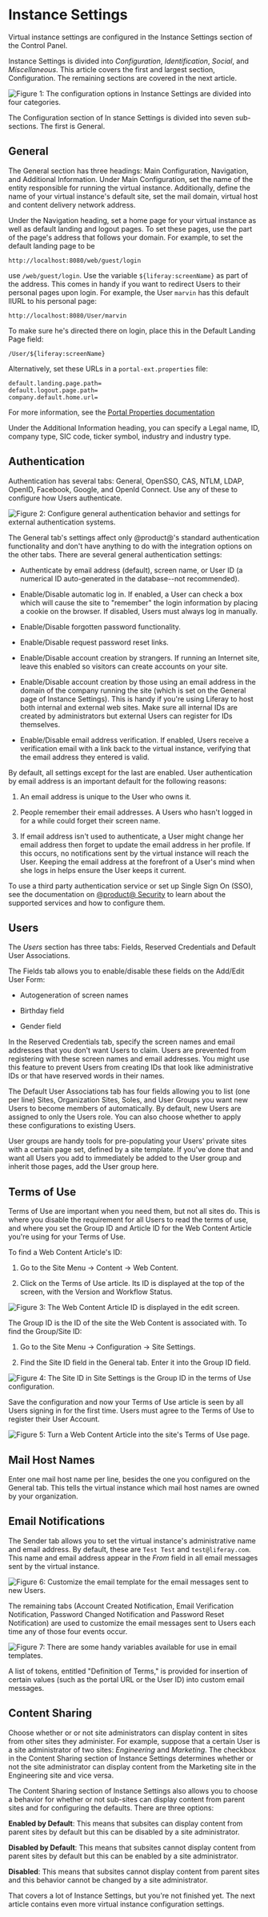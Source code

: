 # Instance Settings [](id=instance-settings)

Virtual instance settings are configured in the Instance Settings section of the
Control Panel. 

Instance Settings is divided into *Configuration*, *Identification*, *Social*,
and *Miscellaneous*. This article covers the first and largest section,
Configuration. The remaining sections are covered in the next article.

![Figure 1: The configuration options in Instance Settings are divided into four categories.](../../../images/instance-settings-navigation.png)

The Configuration section of In stance Settings is divided into seven
sub-sections. The first is General.

## General [](id=general)

The General section has three headings: Main Configuration, Navigation, and
Additional Information. Under Main Configuration, set the name of the entity
responsible for running the virtual instance. Additionally, define the name of
your virtual instance's default site, set the mail domain, virtual host and
content delivery network address.

Under the Navigation heading, set a home page for your virtual instance as well
as default landing and logout pages. To set these pages, use the part
of the page's address that follows your domain. For example, to set the
default landing page to be 

`http://localhost:8080/web/guest/login`

use `/web/guest/login`. Use the variable `${liferay:screenName}` as part of the
address. This comes in handy if you want to redirect Users to their personal
pages upon login. For example, the User `marvin` has this default llURL to his
personal page: 

    http://localhost:8080/User/marvin

To make sure he's directed there on login, place this in the Default Landing
Page field:

    /User/${liferay:screenName}

Alternatively, set these URLs in a `portal-ext.properties` file:

    default.landing.page.path=
    default.logout.page.path=
    company.default.home.url=

For more information, see the [Portal Properties documentation](@platform-ref@/7.1-latest/propertiesdoc/portal.properties.html)

Under the Additional Information heading, you can specify a Legal name, ID, 
company type, SIC code, ticker symbol, industry and industry type.

## Authentication [](id=authentication)

Authentication has several tabs: General, OpenSSO, CAS, NTLM, LDAP, OpenID,
Facebook, Google, and OpenId Connect. Use any of these to configure how Users
authenticate.

![Figure 2: Configure general authentication behavior and settings for external authentication systems.](../../../images/instance-settings-auth.png)

The General tab's settings affect only @product@'s standard authentication
functionality and don't have anything to do with the integration options on the
other tabs. There are several general authentication settings:

-   Authenticate by email address (default), screen name, or User ID (a
    numerical ID auto-generated in the database--not recommended).

-   Enable/Disable automatic log in. If enabled, a User can check
    a box which will cause the site to "remember" the login information by
    placing a cookie on the browser. If disabled, Users must always log in
    manually.

-   Enable/Disable forgotten password functionality.

-   Enable/Disable request password reset links.

-   Enable/Disable account creation by strangers. If running an Internet
    site, leave this enabled so visitors can create accounts on your site.

-   Enable/Disable account creation by those using an email address in the
    domain of the company running the site (which is set on the General page of
    Instance Settings). This is handy if you're using Liferay to host both
    internal and external web sites. Make sure all internal IDs are created by
    administrators but external Users can register for IDs themselves.

-   Enable/Disable email address verification. If enabled,
    Users receive a verification email with a link back to the virtual instance,
    verifying that the email address they entered is valid.

By default, all settings except for the last are enabled. User authentication by
email address is an important default for the following reasons:

1.  An email address is unique to the User who owns it.

2.  People remember their email addresses. A Users who hasn't logged in for a
    while could forget their screen name.

3.  If email address isn't used to authenticate, a User might change her email
    address then forget to update the email address in her profile. If this
    occurs, no notifications sent by the virtual instance will reach the User.
    Keeping the email address at the forefront of a User's mind when she logs in
    helps ensure the User keeps it current. 

To use a third party authentication service or set up Single Sign On (SSO), see
the documentation on 
[@product@ Security](/discover/deployment/-/knowledge_base/7-1/liferay-portal-security) 
to learn about the supported services and how to configure them.

## Users [](id=Users)

The *Users* section has three tabs: Fields, Reserved Credentials and Default
User Associations.

The Fields tab allows you to enable/disable these fields on the Add/Edit User
Form:

- Autogeneration of screen names

- Birthday field

- Gender field

In the Reserved Credentials tab, specify the screen names and email addresses
that you don't want Users to claim. Users are prevented from registering with
these screen names and email addresses. You might use this feature to prevent
Users from creating IDs that look like administrative IDs or that have reserved
words in their names.

The Default User Associations tab has four fields allowing you to list (one per
line) Sites, Organization Sites, Soles, and User Groups you want new Users to
become members of automatically. By default, new Users are assigned to only the
Users role. You can also choose whether to apply these configurations to
existing Users.

User groups are handy tools for pre-populating your Users' private sites with
a certain page set, defined by a site template. If you've done that and want all
Users you add to immediately be added to the User group and inherit those pages,
add the User group here.

## Terms of Use [](id=terms-of-use)

Terms of Use are important when you need them, but not all sites do. This is
where you disable the requirement for all Users to read the terms of use, and
where you set the Group ID and Article ID for the Web Content Article you're
using for your Terms of Use.

To find a Web Content Article's ID:

1.  Go to the Site Menu &rarr; Content &rarr;
Web Content. 

2.  Click on the Terms of Use article. Its ID is displayed at the top of the
    screen, with the Version and Workflow Status.

![Figure 3: The Web Content Article ID is displayed in the edit screen.](../../../images/instance-settings-wc-id.png)

The Group ID is the ID of the site the Web Content is associated with. To find
the Group/Site ID:

1.  Go to the Site Menu &rarr; Configuration &rarr; Site Settings.

2.  Find the Site ID field in the General tab. Enter it into the Group ID
    field.

![Figure 4: The Site ID in Site Settings is the Group ID in the terms of Use configuration.](../../../images/instance-settings-group-id.png)

Save the configuration and now your Terms of Use article is seen by all Users
signing in for the first time. Users must agree to the Terms of Use to register
their User Account.

![Figure 5: Turn a Web Content Article into the site's Terms of Use page.](../../../images/instance-settings-terms-of-use.png)

## Mail Host Names [](id=mail-host-names)

Enter one mail host name per line, besides the one you configured on the General
tab. This tells the virtual instance which mail host names are owned by your
organization.

## Email Notifications [](id=email-notifications)

The Sender tab allows you to set the virtual instance's administrative name and
email address.  By default, these are `Test Test` and `test@liferay.com`. This
name and email address appear in the *From* field in all email messages sent by
the virtual instance.

![Figure 6: Customize the email template for the email messages sent to new Users.](../../../images/instance-settings-account-created.png)

The remaining tabs (Account Created Notification, Email Verification
Notification, Password Changed Notification and Password Reset Notification) are
used to customize the email messages sent to Users each time any of those four
events occur.

![Figure 7: There are some handy variables available for use in email templates.](../../../images/instance-settings-definition-of-terms.png)

A list of tokens, entitled "Definition of Terms," is provided for insertion of
certain values (such as the portal URL or the User ID) into custom email
messages.

## Content Sharing [](id=content-sharing)

Choose whether or or not site administrators can display content in sites from
other sites they administer. For example, suppose that a certain User is a site
administrator of two sites: *Engineering* and *Marketing*. The checkbox in the
Content Sharing section of Instance Settings determines whether or not the site
administrator can display content from the Marketing site in the Engineering
site and vice versa.

The Content Sharing section of Instance Settings also allows you to choose a
behavior for whether or not sub-sites can display content from parent sites and
for configuring the defaults. There are three options:

**Enabled by Default**: This means that subsites can display content from parent
sites by default but this can be disabled by a site administrator.

**Disabled by Default**: This means that subsites cannot display content from
parent sites by default but this can be enabled by a site administrator.

**Disabled**: This means that subsites cannot display content from parent sites
and this behavior cannot be changed by a site administrator.

That covers a lot of Instance Settings, but you're not finished yet. The next
article contains even more virtual instance configuration settings.
